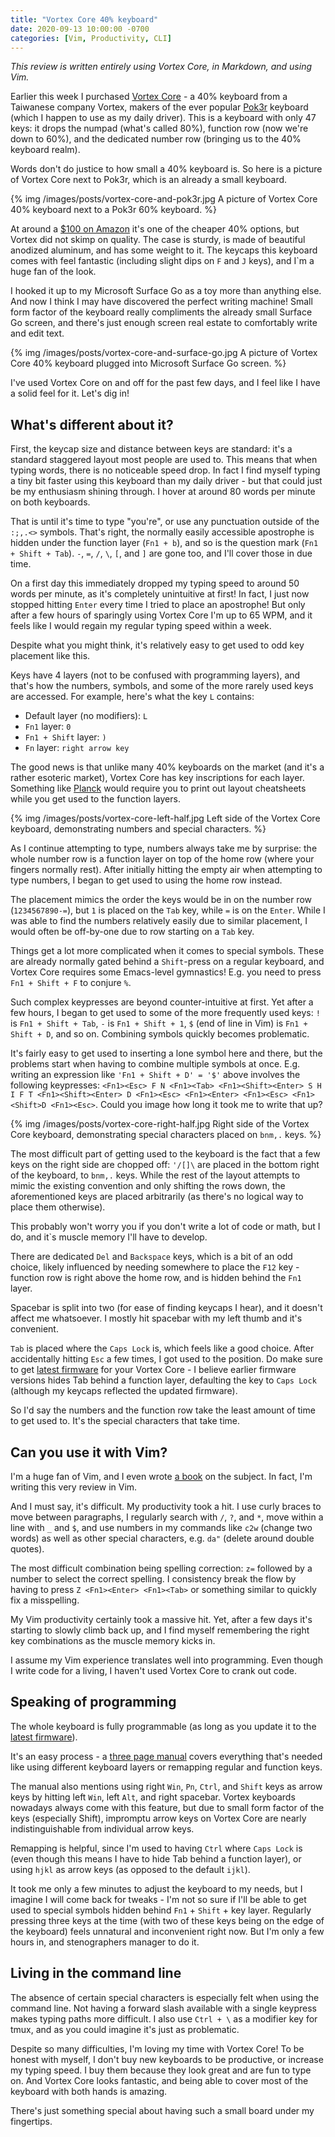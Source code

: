 ```yaml
---
title: "Vortex Core 40% keyboard"
date: 2020-09-13 10:00:00 -0700
categories: [Vim, Productivity, CLI]
---
```


_This review is written entirely using Vortex Core, in Markdown, and using Vim._

Earlier this week I purchased [Vortex Core][vortex_core] - a 40% keyboard from a Taiwanese company Vortex, makers of the ever popular [Pok3r][pok3r] keyboard (which I happen to use as my daily driver). This is a keyboard with only 47 keys: it drops the numpad (what's called 80%), function row (now we're down to 60%), and the dedicated number row (bringing us to the 40% keyboard realm).

Words don't do justice to how small a 40% keyboard is. So here is a picture of Vortex Core next to Pok3r, which is an already a small keyboard.

{% img /images/posts/vortex-core-and-pok3r.jpg A picture of Vortex Core 40% keyboard next to a Pok3r 60% keyboard. %}

At around a [$100 on Amazon][vortex_core] it's one of the cheaper 40% options, but Vortex did not skimp on quality. The case is sturdy, is made of beautiful anodized aluminum, and has some weight to it. The keycaps this keyboard comes with feel fantastic (including slight dips on `F` and `J` keys), and I`m a huge fan of the look.

I hooked it up to my Microsoft Surface Go as a toy more than anything else. And now I think I may have discovered the perfect writing machine! Small form factor of the keyboard really compliments the already small Surface Go screen, and there's just enough screen real estate to comfortably write and edit text.

{% img /images/posts/vortex-core-and-surface-go.jpg A picture of Vortex Core 40% keyboard plugged into Microsoft Surface Go screen. %}

I've used Vortex Core on and off for the past few days, and I feel like I have a solid feel for it. Let's dig in!

## What's different about it?

First, the keycap size and distance between keys are standard: it's a standard staggered layout most people are used to. This means that when typing words, there is no noticeable speed drop. In fact I find myself typing a tiny bit faster using this keyboard than my daily driver - but that could just be my enthusiasm shining through. I hover at around 80 words per minute on both keyboards.

That is until it's time to type "you're", or use any punctuation outside of the `:;,.<>` symbols. That's right, the normally easily accessible apostrophe is hidden under the function layer (`Fn1 + b`), and so is the question mark (`Fn1 + Shift + Tab`). `-`, `=`, `/`, `\`, `[`, and `]` are gone too, and I'll cover those in due time.

On a first day this immediately dropped my typing speed to around 50 words per minute, as it's completely unintuitive at first! In fact, I just now stopped hitting `Enter` every time I tried to place an apostrophe! But only after a few hours of sparingly using Vortex Core I'm up to 65 WPM, and it feels like I would regain my regular typing speed within a week.

Despite what you might think, it's relatively easy to get used to odd key placement like this.

Keys have 4 layers (not to be confused with programming layers), and that's how the numbers, symbols, and some of the more rarely used keys are accessed. For example, here's what the key `L` contains:

* Default layer (no modifiers): `L`
* `Fn1` layer: `0`
* `Fn1 + Shift` layer: `)`
* `Fn` layer: `right arrow key`

The good news is that unlike many 40% keyboards on the market (and it's a rather esoteric market), Vortex Core has key inscriptions for each layer. Something like [Planck][planck] would require you to print out layout cheatsheets while you get used to the function layers.

{% img /images/posts/vortex-core-left-half.jpg Left side of the Vortex Core keyboard, demonstrating numbers and special characters. %}

As I continue attempting to type, numbers always take me by surprise: the whole number row is a function layer on top of the home row (where your fingers normally rest). After initially hitting the empty air when attempting to type numbers, I began to get used to using the home row instead.

The placement mimics the order the keys would be in on the number row (`1234567890-=`), but `1` is placed on the `Tab` key, while `=` is on the `Enter`. While I was able to find the numbers relatively easily due to similar placement, I would often be off-by-one due to row starting on a `Tab` key.

Things get a lot more complicated when it comes to special symbols. These are already normally gated behind a `Shift`-press on a regular keyboard, and Vortex Core requires some Emacs-level gymnastics! E.g. you need to press `Fn1 + Shift + F` to conjure `%`.

Such complex keypresses are beyond counter-intuitive at first. Yet after a few hours, I began to get used to some of the more frequently used keys: `!` is `Fn1 + Shift + Tab`, `-` is `Fn1 + Shift + 1`, `$` (end of line in Vim) is `Fn1 + Shift + D`, and so on. Combining symbols quickly becomes problematic.

It's fairly easy to get used to inserting a lone symbol here and there, but the problems start when having to combine multiple symbols at once. E.g. writing an expression like `'Fn1 + Shift + D' = '$'` above involves the following keypresses: `<Fn1><Esc> F N <Fn1><Tab> <Fn1><Shift><Enter> S H I F T <Fn1><Shift><Enter> D <Fn1><Esc> <Fn1><Enter> <Fn1><Esc> <Fn1><Shift>D <Fn1><Esc>`. Could you image how long it took me to write that up?

{% img /images/posts/vortex-core-right-half.jpg Right side of the Vortex Core keyboard, demonstrating special characters placed on `bnm,.` keys. %}

The most difficult part of getting used to the keyboard is the fact that a few keys on the right side are chopped off: `'/[]\` are placed in the bottom right of the keyboard, to `bnm,.` keys. While the rest of the layout attempts to mimic the existing convention and only shifting the rows down, the aforementioned keys are placed arbitrarily (as there's no logical way to place them otherwise).

This probably won't worry you if you don't write a lot of code or math, but I do, and it`s muscle memory I'll have to develop.

There are dedicated `Del` and `Backspace` keys, which is a bit of an odd choice, likely influenced by needing somewhere to place the `F12` key - function row is right above the home row, and is hidden behind the `Fn1` layer.

Spacebar is split into two (for ease of finding keycaps I hear), and it doesn't affect me whatsoever. I mostly hit spacebar with my left thumb and it's convenient.

`Tab` is placed where the `Caps Lock` is, which feels like a good choice. After accidentally hitting `Esc` a few times, I got used to the position. Do make sure to get [latest firmware][firmware] for your Vortex Core - I believe earlier firmware versions hides Tab behind a function layer, defaulting the key to `Caps Lock` (although my keycaps reflected the updated firmware).

So I'd say the numbers and the function row take the least amount of time to get used to. It's the special characters that take time.

## Can you use it with Vim?

I'm a huge fan of Vim, and I even wrote [a book][mastering_vim] on the subject. In fact, I'm writing this very review in Vim.

And I must say, it's difficult. My productivity took a hit. I use curly braces to move between paragraphs, I regularly search with `/`, `?`, and `*`, move within a line with `_` and `$`, and use numbers in my commands like `c2w` (change two words) as well as other special characters, e.g. `da"` (delete around double quotes).

The most difficult combination being spelling correction: `z=` followed by a number to select the correct spelling. I consistency break the flow by having to press `Z <Fn1><Enter> <Fn1><Tab>` or something similar to quickly fix a misspelling.

My Vim productivity certainly took a massive hit. Yet, after a few days it's starting to slowly climb back up, and I find myself remembering the right key combinations as the muscle memory kicks in.

I assume my Vim experience translates well into programming. Even though I write code for a living, I haven't used Vortex Core to crank out code.

## Speaking of programming

The whole keyboard is fully programmable (as long as you update it to the [latest firmware][firmware]).

It's an easy process - a [three page manual][firmware] covers everything that's needed like using different keyboard layers or remapping regular and function keys.

The manual also mentions using right `Win`, `Pn`, `Ctrl`, and `Shift` keys as arrow keys by hitting left `Win`, left `Alt`, and right spacebar. Vortex keyboards nowadays always come with this feature, but due to small form factor of the keys (especially Shift), impromptu arrow keys on Vortex Core are nearly indistinguishable from individual arrow keys.

Remapping is helpful, since I'm used to having `Ctrl` where `Caps Lock` is (even though this means I have to hide Tab behind a function layer), or using `hjkl` as arrow keys (as opposed to the default `ijkl`).

It took me only a few minutes to adjust the keyboard to my needs, but I imagine I will come back for tweaks - I'm not so sure if I'll be able to get used to special symbols hidden behind `Fn1` + `Shift` + key layer. Regularly pressing three keys at the time (with two of these keys being on the edge of the keyboard) feels unnatural and inconvenient right now. But I'm only a few hours in, and stenographers manager to do it.

## Living in the command line

The absence of certain special characters is especially felt when using the command line. Not having a forward slash available with a single keypress makes typing paths more difficult. I also use `Ctrl + \` as a modifier key for tmux, and as you could imagine it's just as problematic.

Despite so many difficulties, I'm loving my time with Vortex Core! To be honest with myself, I don't buy new keyboards to be productive, or increase my typing speed. I buy them because they look great and are fun to type on. And Vortex Core looks fantastic, and being able to cover most of the keyboard with both hands is amazing.

There's just something special about having such a small board under my fingertips.

[vortex_core]: https://amzn.to/3ivzMCK
[pok3r]: https://mechanicalkeyboards.com/shop/index.php?l=product_detail&p=3633
[planck]: https://mechanicalkeyboards.com/shop/index.php?l=product_detail&p=3633https://olkb.com/collections/planck
[firmware]: http://www.vortexgear.tw/vortex3.asp
[mastering_vim]: https://amzn.to/3htsTjK
